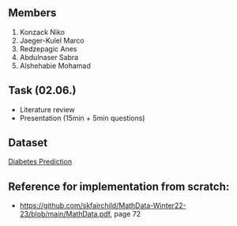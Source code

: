 ## Members
1. Konzack Niko 
2. Jaeger-Kulel Marco
3. Redzepagic Anes 
4. Abdulnaser Sabra
5. Alshehabie	Mohamad

## Task (02.06.)
- Literature review
- Presentation (15min + 5min questions)

## Dataset
[Diabetes Prediction](https://www.kaggle.com/datasets/iammustafatz/diabetes-prediction-dataset)

## Reference for implementation from scratch:
- https://github.com/skfairchild/MathData-Winter22-23/blob/main/MathData.pdf, page 72
